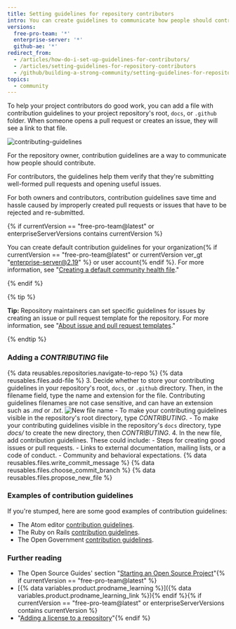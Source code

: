 ```yaml
---
title: Setting guidelines for repository contributors
intro: You can create guidelines to communicate how people should contribute to your project.
versions:     
  free-pro-team: '*'
  enterprise-server: '*'
  github-ae: '*'
redirect_from:
  - /articles/how-do-i-set-up-guidelines-for-contributors/
  - /articles/setting-guidelines-for-repository-contributors
  - /github/building-a-strong-community/setting-guidelines-for-repository-contributors
topics:
  - community
---
```


To help your project contributors do good work, you can add a file with contribution guidelines to your project repository's root, `docs`, or `.github` folder. When someone opens a pull request or creates an issue, they will see a link to that file.

![contributing-guidelines](/assets/images/help/pull_requests/contributing-guidelines.png)

For the repository owner, contribution guidelines are a way to communicate how people should contribute.

For contributors, the guidelines help them verify that they're submitting well-formed pull requests and opening useful issues.

For both owners and contributors, contribution guidelines save time and hassle caused by improperly created pull requests or issues that have to be rejected and re-submitted.

{% if currentVersion == "free-pro-team@latest" or enterpriseServerVersions contains currentVersion %}

You can create default contribution guidelines for your organization{% if currentVersion == "free-pro-team@latest" or currentVersion ver_gt "enterprise-server@2.19" %} or user account{% endif %}. For more information, see "[Creating a default community health file](//communities/setting-up-your-project-for-healthy-contributions/creating-a-default-community-health-file)."

{% endif %}

{% tip %}

**Tip:** Repository maintainers can set specific guidelines for issues by creating an issue or pull request template for the repository. For more information, see "[About issue and pull request templates](/articles/about-issue-and-pull-request-templates)."

{% endtip %}

### Adding a *CONTRIBUTING* file

{% data reusables.repositories.navigate-to-repo %}
{% data reusables.files.add-file %}
3. Decide whether to store your contributing guidelines in your repository's root, `docs`, or `.github` directory. Then, in the filename field, type the name and extension for the file. Contributing guidelines filenames are not case sensitive, and can have an extension such as *.md* or *.txt*.
  ![New file name](/assets/images/help/repository/new-file-name.png)
    - To make your contributing guidelines visible in the repository's root directory, type *CONTRIBUTING*.
    - To make your contributing guidelines visible in the repository's `docs` directory, type *docs/* to create the new directory, then *CONTRIBUTING*.
4. In the new file, add contribution guidelines. These could include:
    - Steps for creating good issues or pull requests.
    - Links to external documentation, mailing lists, or a code of conduct.
    - Community and behavioral expectations.
{% data reusables.files.write_commit_message %}
{% data reusables.files.choose_commit_branch %}
{% data reusables.files.propose_new_file %}

### Examples of contribution guidelines

If you're stumped, here are some good examples of contribution guidelines:

- The Atom editor [contribution guidelines](https://github.com/atom/atom/blob/master/CONTRIBUTING.md).
- The Ruby on Rails [contribution guidelines](https://github.com/rails/rails/blob/master/CONTRIBUTING.md).
- The Open Government [contribution guidelines](https://github.com/opengovernment/opengovernment/blob/master/CONTRIBUTING.md).

### Further reading
- The Open Source Guides' section "[Starting an Open Source Project](https://opensource.guide/starting-a-project/)"{% if currentVersion == "free-pro-team@latest" %}
- [{% data variables.product.prodname_learning %}]({% data variables.product.prodname_learning_link %}){% endif %}{% if currentVersion == "free-pro-team@latest" or enterpriseServerVersions contains currentVersion %}
- "[Adding a license to a repository](/articles/adding-a-license-to-a-repository)"{% endif %}
